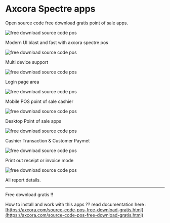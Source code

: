 # Axcora Spectre apps

Open source code free download gratis point of sale apps.

![free download source code pos](https://1.bp.blogspot.com/-qD0C7BfujUE/YJwevBulxLI/AAAAAAAAN6s/TsTtcEr6scY56FRfwVeiOQOvHwG7GGS5ACLcBGAsYHQ/s1920/1.jpg)

Modern UI blast and fast with axcora spectre pos

![free download source code pos](https://1.bp.blogspot.com/-ED4grKUPAEk/YJwevHl6xiI/AAAAAAAAN6w/8w90RzEgLAcarZl3UItjWzex29vaMIutgCLcBGAsYHQ/s1920/2.jpg)

Multi device support

![free download source code pos](https://1.bp.blogspot.com/--wSuVTVJURA/YJwe6GV5X8I/AAAAAAAAN7Q/GTFrj9zK_lIS280BBDGtgPzTDgK93ZxFACLcBGAsYHQ/s537/login.png)

Login page area

![free download source code pos](https://1.bp.blogspot.com/-d91dGyejlig/YJwe2AFRFpI/AAAAAAAAN68/O-wsdNe3i1IrWZLm4FGPYN8KFOXwFYZsQCLcBGAsYHQ/s693/Screenshot_2021-05-12%2BAxcora%2BSpectre%2BApps.png)

Mobile POS point of sale cashier

![free download source code pos](https://1.bp.blogspot.com/-sAITylmiVgY/YJwe5vkJXZI/AAAAAAAAN7M/W0B7ss16rK0Wn3lE0w3p9nBZ5Ft7E0dLwCLcBGAsYHQ/s1356/Screenshot_2021-05-12%2BMedical%2BStore%25282%2529.png)

Desktop Point of sale apps

![free download source code pos](https://1.bp.blogspot.com/-eH2zO9XduD0/YJwe47TPnPI/AAAAAAAAN7E/X4JC0p7KhhM4v_GDY6aBArKJNgx7_xwcwCLcBGAsYHQ/s1366/Screenshot_2021-05-12%2BMedical%2BStore%25284%2529.png)

Cashier Transaction & Customer Paymet

![free download source code pos](https://1.bp.blogspot.com/-nijs_onNcmA/YJwe5C8i-YI/AAAAAAAAN7I/SL0gYWrhKxoTBMXSGx5Gm_JR30PeK1cRQCLcBGAsYHQ/s1349/Screenshot_2021-05-12%2BMedical%2BStore%25285%2529.png)

Print out receipt or invoice mode

![free download source code pos](https://1.bp.blogspot.com/-_Iyp_LdM400/YJwe6I8iF7I/AAAAAAAAN7U/_bSjZbcWLnQkRL93jgIB2WyGTdcQ9eQXQCLcBGAsYHQ/s1366/Screenshot_2021-05-12%2BMedical%2BStore%25286%2529.png)

All report details.

-------------------------------------------------------

Free download gratis !!

How to install and work with this apps ?? read documentation here :
[https://axcora.com/source-code-pos-free-download-gratis.html](https://axcora.com/source-code-pos-free-download-gratis.html)